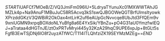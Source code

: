 $START$iUAFCf7MOeB/Z/VQ3JmiFm096lU+5LdryaTYunuXc01MXWWTAhJGMZLk4p+Na9AnuF1MBuJuC58R5Acvq3kS1swQJBGOWeQGTBrfUlmsItyowkXPrzddGKzV3QWBiR2OkOax4ntLirK2uf6eAUpGcNvvcqe8UbJtd3FfQEm9v9xniUGMN9xrpqBOXdoNLYuBfg8a6E4YxSik/YBnZu+pO4G31aU0YmzfwIEQJ+aTrataa4dHGTnJE/ztOxPRTvMryi445y32KzA29hqC9UPE6xpJp+8tGLt5sFgfB3EwTSjDNj6lO8f2uyzATfWC/T114ITLQhfziZK19SEYMzMZEg==$END$